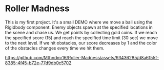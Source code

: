# Roller Madness
 This is my first project. It's a small DEMO where we move a ball using the Rigidbody component. Enemy objects spawn at the specified locations in the scene and chase us. We get points by collecting gold coins. If we reach the specified score (15) and reach the specified time limit (30 sec) we move to the next level. If we hit obstacles, our score decreases by 1 and the color of the obstacles changes every time we hit them. 





https://github.com/Mthndmr16/Roller-Madness/assets/93436285/d8a6f55f-8385-4f45-b72e-77d9db0c5702

